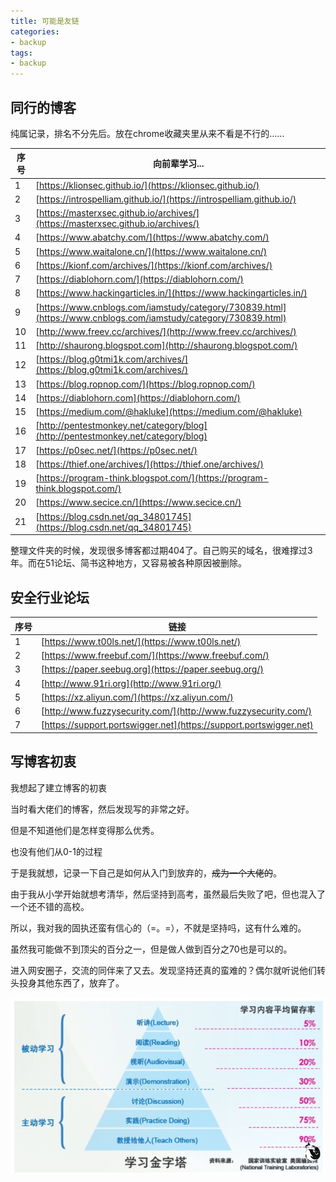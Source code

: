 ```yaml
---
title: 可能是友链
categories:
- backup
tags:
- backup
---
```

## 同行的博客
纯属记录，排名不分先后。放在chrome收藏夹里从来不看是不行的…… 

|序号|向前辈学习...|
|---|---|
|1| [https://klionsec.github.io/](https://klionsec.github.io/)|
|2| [https://introspelliam.github.io/](https://introspelliam.github.io/)|
|3| [https://masterxsec.github.io/archives/](https://masterxsec.github.io/archives/)|
|4| [https://www.abatchy.com/](https://www.abatchy.com/)|
|5| [https://www.waitalone.cn/](https://www.waitalone.cn/)|
|6| [https://kionf.com/archives/](https://kionf.com/archives/)|
|7|[https://diablohorn.com/](https://diablohorn.com/)|
|8|[https://www.hackingarticles.in/](https://www.hackingarticles.in/)|
|9|[https://www.cnblogs.com/iamstudy/category/730839.html](https://www.cnblogs.com/iamstudy/category/730839.html)|
|10|[http://www.freev.cc/archives/](http://www.freev.cc/archives/)|
|11|[http://shaurong.blogspot.com](http://shaurong.blogspot.com/)|
|12|[https://blog.g0tmi1k.com/archives/](https://blog.g0tmi1k.com/archives/)|
|13|[https://blog.ropnop.com/](https://blog.ropnop.com/)|
|14|[https://diablohorn.com](https://diablohorn.com/)|
|15|[https://medium.com/@hakluke](https://medium.com/@hakluke)|
|16|[http://pentestmonkey.net/category/blog](http://pentestmonkey.net/category/blog)|
|17|[https://p0sec.net/](https://p0sec.net/)
|18|[https://thief.one/archives/](https://thief.one/archives/)|
|19|[https://program-think.blogspot.com/](https://program-think.blogspot.com/)|
|20|[https://www.secice.cn/](https://www.secice.cn/)|
|21|[https://blog.csdn.net/qq_34801745](https://blog.csdn.net/qq_34801745)|

整理文件夹的时候，发现很多博客都过期404了。自己购买的域名，很难撑过3年。而在51论坛、简书这种地方，又容易被各种原因被删除。

## 安全行业论坛

|序号|链接|
|---|---|
|1| [https://www.t00ls.net/](https://www.t00ls.net/) |
|2| [https://www.freebuf.com/](https://www.freebuf.com/) |
|3|[https://paper.seebug.org](https://paper.seebug.org/) |
|4| [http://www.91ri.org](http://www.91ri.org/) |
| 5 | [https://xz.aliyun.com/](https://xz.aliyun.com/)|
| 6 |[http://www.fuzzysecurity.com/](http://www.fuzzysecurity.com/)|
| 7 | [https://support.portswigger.net](https://support.portswigger.net)|

## 写博客初衷

我想起了建立博客的初衷

当时看大佬们的博客，然后发现写的非常之好。

但是不知道他们是怎样变得那么优秀。

也没有他们从0-1的过程

于是我就想，记录一下自己是如何从入门到放弃的，~~成为一个大佬的~~。

由于我从小学开始就想考清华，然后坚持到高考，虽然最后失败了吧，但也混入了一个还不错的高校。

所以，我对我的固执还蛮有信心的（=。=），不就是坚持吗，这有什么难的。

虽然我可能做不到顶尖的百分之一，但是做人做到百分之70也是可以的。

进入网安圈子，交流的同伴来了又去。发现坚持还真的蛮难的？偶尔就听说他们转头投身其他东西了，放弃了。

![](https://raw.githubusercontent.com/Whale3070/Whale3070.github.io/master/images/01-27-12/%E6%8D%95%E8%8E%B7.PNG)

